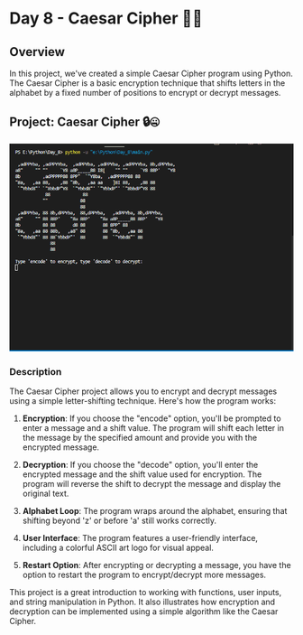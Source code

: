 # Day 8 - Caesar Cipher 🔐📜

## Overview

In this project, we've created a simple Caesar Cipher program using Python. The Caesar Cipher is a basic encryption technique that shifts letters in the alphabet by a fixed number of positions to encrypt or decrypt messages.

## Project: Caesar Cipher 🔒🤐
![day08](https://github.com/hasn20/100-Days-of-Python/blob/main/Day%208/day%208.gif)

### Description

The Caesar Cipher project allows you to encrypt and decrypt messages using a simple letter-shifting technique. Here's how the program works:

1. **Encryption**: If you choose the "encode" option, you'll be prompted to enter a message and a shift value. The program will shift each letter in the message by the specified amount and provide you with the encrypted message.

2. **Decryption**: If you choose the "decode" option, you'll enter the encrypted message and the shift value used for encryption. The program will reverse the shift to decrypt the message and display the original text.

3. **Alphabet Loop**: The program wraps around the alphabet, ensuring that shifting beyond 'z' or before 'a' still works correctly.

4. **User Interface**: The program features a user-friendly interface, including a colorful ASCII art logo for visual appeal.

5. **Restart Option**: After encrypting or decrypting a message, you have the option to restart the program to encrypt/decrypt more messages.

This project is a great introduction to working with functions, user inputs, and string manipulation in Python. It also illustrates how encryption and decryption can be implemented using a simple algorithm like the Caesar Cipher.
